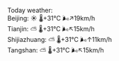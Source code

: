 Today weather:  
Beijing: ☀️ 🌡️+31°C 🌬️↗19km/h  
Tianjin: ⛅️  🌡️+31°C 🌬️↖15km/h  
Shijiazhuang: ⛅️  🌡️+31°C 🌬️↑11km/h  
Tangshan: ⛅️  🌡️+31°C 🌬️↖15km/h  
